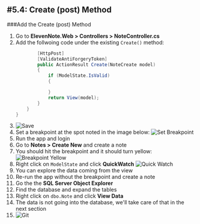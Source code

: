 #5.4: Create (post) Method
---
###Add the Create (post) Method
1. Go to **ElevenNote.Web > Controllers > NoteController.cs**
2. Add the follwoing code under the existing `Create()` method:
    ```cs
            [HttpPost]
            [ValidateAntiForgeryToken]
            public ActionResult Create(NoteCreate model)
            {
                if (ModelState.IsValid)
                {

                }
                return View(model);
            }
        }
    }
    ```
3. ![Save](/assets/font-awesome-save.png)
4. Set a breakpoint at the spot noted in the image below:
![Set Breakpoint](/assets/5.4-A.png)
5. Run the app and login
6. Go to **Notes > Create New** and create a note
7. You should hit the breakpoint and it should turn yellow:
![Breakpoint Yellow](/assets/5.4-B.png)
8. Right click on `ModelState` and click **QuickWatch**
![Quick Watch](/assets/5.4-C.png)
9. You can explore the data coming from the view
10. Re-run the app without the breakpoint and create a note
11. Go the the **SQL Server Object Explorer**
12. Find the database and expand the tables
13. Right click on `dbo.Note` and click **View Data**
14. The data is not going into the database, we'll take care of that in the next section
15. ![Git](/assets/devicons_github_badge.png)
